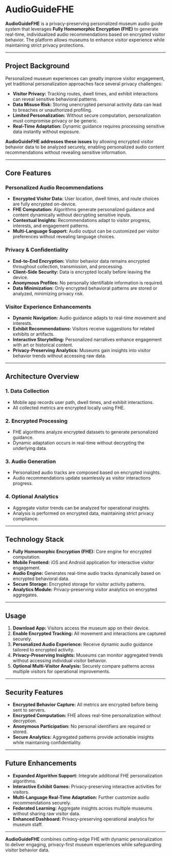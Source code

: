 # AudioGuideFHE

**AudioGuideFHE** is a privacy-preserving personalized museum audio guide system that leverages **Fully Homomorphic Encryption (FHE)** to generate real-time, individualized audio recommendations based on encrypted visitor behavior. The platform allows museums to enhance visitor experience while maintaining strict privacy protections.

---

## Project Background

Personalized museum experiences can greatly improve visitor engagement, yet traditional personalization approaches face several privacy challenges:

- **Visitor Privacy:** Tracking routes, dwell times, and exhibit interactions can reveal sensitive behavioral patterns.  
- **Data Misuse Risk:** Storing unencrypted personal activity data can lead to breaches or unauthorized profiling.  
- **Limited Personalization:** Without secure computation, personalization must compromise privacy or be generic.  
- **Real-Time Adaptation:** Dynamic guidance requires processing sensitive data instantly without exposure.

**AudioGuideFHE addresses these issues** by allowing encrypted visitor behavior data to be analyzed securely, enabling personalized audio content recommendations without revealing sensitive information.

---

## Core Features

### Personalized Audio Recommendations

- **Encrypted Visitor Data:** User location, dwell times, and route choices are fully encrypted on-device.  
- **FHE Computation:** Algorithms generate personalized guidance and content dynamically without decrypting sensitive inputs.  
- **Contextual Insights:** Recommendations adapt to visitor progress, interests, and engagement patterns.  
- **Multi-Language Support:** Audio output can be customized per visitor preferences without revealing language choices.

### Privacy & Confidentiality

- **End-to-End Encryption:** Visitor behavior data remains encrypted throughout collection, transmission, and processing.  
- **Client-Side Security:** Data is encrypted locally before leaving the device.  
- **Anonymous Profiles:** No personally identifiable information is required.  
- **Data Minimization:** Only encrypted behavioral patterns are stored or analyzed, minimizing privacy risk.

### Visitor Experience Enhancements

- **Dynamic Navigation:** Audio guidance adapts to real-time movement and interests.  
- **Exhibit Recommendations:** Visitors receive suggestions for related exhibits or artifacts.  
- **Interactive Storytelling:** Personalized narratives enhance engagement with art or historical content.  
- **Privacy-Preserving Analytics:** Museums gain insights into visitor behavior trends without accessing raw data.

---

## Architecture Overview

### 1. Data Collection

- Mobile app records user path, dwell times, and exhibit interactions.  
- All collected metrics are encrypted locally using FHE.

### 2. Encrypted Processing

- FHE algorithms analyze encrypted datasets to generate personalized guidance.  
- Dynamic adaptation occurs in real-time without decrypting the underlying data.

### 3. Audio Generation

- Personalized audio tracks are composed based on encrypted insights.  
- Audio recommendations update seamlessly as visitor interactions progress.

### 4. Optional Analytics

- Aggregate visitor trends can be analyzed for operational insights.  
- Analysis is performed on encrypted data, maintaining strict privacy compliance.

---

## Technology Stack

- **Fully Homomorphic Encryption (FHE):** Core engine for encrypted computation.  
- **Mobile Frontend:** iOS and Android application for interactive visitor engagement.  
- **Audio Engine:** Generates real-time audio tracks dynamically based on encrypted behavioral data.  
- **Secure Storage:** Encrypted storage for visitor activity patterns.  
- **Analytics Module:** Privacy-preserving visitor analytics on encrypted aggregates.

---

## Usage

1. **Download App:** Visitors access the museum app on their device.  
2. **Enable Encrypted Tracking:** All movement and interactions are captured securely.  
3. **Personalized Audio Experience:** Receive dynamic audio guidance tailored to encrypted activity.  
4. **Privacy-Preserving Insights:** Museums can monitor aggregated trends without accessing individual visitor behavior.  
5. **Optional Multi-Visitor Analysis:** Securely compare patterns across multiple visitors for operational improvements.

---

## Security Features

- **Encrypted Behavior Capture:** All metrics are encrypted before being sent to servers.  
- **Encrypted Computation:** FHE allows real-time personalization without decryption.  
- **Anonymous Participation:** No personal identifiers are required or stored.  
- **Secure Analytics:** Aggregated patterns provide actionable insights while maintaining confidentiality.

---

## Future Enhancements

- **Expanded Algorithm Support:** Integrate additional FHE personalization algorithms.  
- **Interactive Exhibit Games:** Privacy-preserving interactive activities for visitors.  
- **Multi-Language Real-Time Adaptation:** Further customize audio recommendations securely.  
- **Federated Learning:** Aggregate insights across multiple museums without sharing raw visitor data.  
- **Enhanced Dashboard:** Privacy-preserving operational analytics for museum staff.

---

**AudioGuideFHE** combines cutting-edge FHE with dynamic personalization to deliver engaging, privacy-first museum experiences while safeguarding visitor behavior data.
